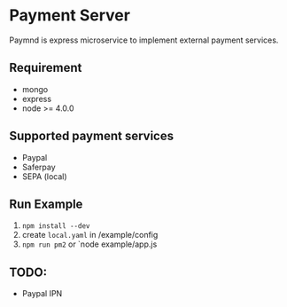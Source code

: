 # Payment Server #
 
Paymnd is express microservice to implement external payment services.

## Requirement ##
- mongo
- express
- node >= 4.0.0

## Supported payment services ##
- Paypal
- Saferpay
- SEPA (local)

## Run Example ##

1. `npm install --dev`
2. create `local.yaml` in /example/config
3. `npm run pm2` or `node example/app.js

## TODO: ##
- Paypal IPN